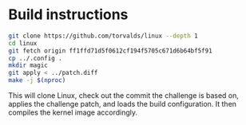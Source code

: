 # Build instructions

```bash
git clone https://github.com/torvalds/linux --depth 1
cd linux
git fetch origin ff1ffd71d5f0612cf194f5705c671d6b64bf5f91
cp ../.config .
mkdir magic
git apply < ../patch.diff
make -j $(nproc)
```
This will clone Linux, check out the commit the challenge is based on, applies the challenge patch, and loads the build configuration.
It then compiles the kernel image accordingly.
